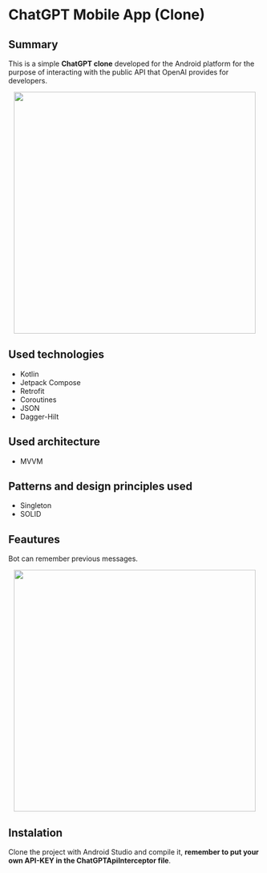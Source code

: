 # ChatGPT Mobile App (Clone)

## Summary 
This is a simple **ChatGPT clone** developed for the Android platform for the purpose of interacting with the public API that OpenAI provides for developers.

<div align="center">
  <img src="https://github.com/Madold/ChatGptApp/assets/83137365/58cd8209-c595-4aee-ace2-6a46be2bcbc3" height="482" style="display:block;">
</div>



## Used technologies
- Kotlin
- Jetpack Compose
- Retrofit
- Coroutines
- JSON
- Dagger-Hilt

## Used architecture
- MVVM

## Patterns and design principles used
- Singleton
- SOLID

## Feautures
Bot can remember previous messages.
<div align="center">
  <img src="https://github.com/Madold/ChatGptApp/assets/83137365/5343469b-8333-4fd0-9c5c-8424f873e328" height="482" style="display:block;" >
</div>

## Instalation 
Clone the project with Android Studio and compile it, **remember to put your own API-KEY in the ChatGPTApiInterceptor file**.

